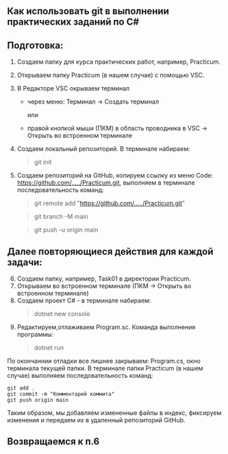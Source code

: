 ## Как использовать git в выполнении практических заданий по C#

## Подготовка:

1. Создаем папку для курса практических работ, например, Practicum.
2. Открываем папку Practicum (в нашем случае) с помощью VSC.
3. В Редакторе VSC окрываем терминал

   - через меню: Терминал -> Создать терминал

     или

   - правой кнопкой мыши (ПКМ) в область проводника в VSC -> Открыть во встроенном терминале

4. Cоздаем локальный репозиторий. В терминале набираем:

   > git init

5. Создаем репозиторий на GitHub, копируем ссылку из меню Code: <https://github.com/...../Practicum.git>, выполняем в терминале последовательность команд:

   > git remote add "https://github.com/...../Practicum.git"

   > git branch -M main

   > git push -u origin main

## Далее повторяющиеся действия для каждой задачи:

6. Создаем папку, например, Task01 в директории Practicum.
7. Открываем во встроенном терминале (ПКМ -> Открыть во встроенном терминале)
8. Создаем проект C# - в терминале набираем:
   > dotnet new console
9. Редактируем,отлаживаем Program.sc. Команда выполнения программы:
   > dotnet run

По окончаннии отладки все лишнее закрываем: Program.cs, окно терминала текущей папки.
В терминале папки Practicum (в нашем случае) выполняем последовательность команд:

    git add .
    git commit -m "Комментарий коммита"
    git push origin main

Таким образом, мы добавляем измененные файлы в индекс, фиксируем изменения и передаем их в удаленный репозиторий GitHub.

## Возвращаемся к п.6
